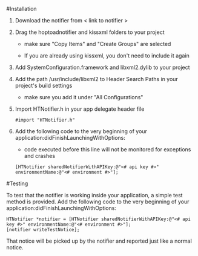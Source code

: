 #Installation

1. Download the notifier from < link to notifier >

2. Drag the hoptoadnotifier and kissxml folders to your project
    
    - make sure "Copy Items" and "Create Groups" are selected
    
    - If you are already using kissxml, you don't need to include it again

3. Add SystemConfiguration.framework and libxml2.dylib to your project

4. Add the path /usr/include/libxml2 to Header Search Paths in your project's build settings
  
    - make sure you add it under "All Configurations"

5. Import HTNotifier.h in your app delegate header file

    `#import "HTNotifier.h"`

6. Add the following code to the very beginning of your application:didFinishLaunchingWithOptions:
    - code executed before this line will not be monitored for exceptions and crashes

    `[HTNotifier sharedNotifierWithAPIKey:@"<# api key #>" environmentName:@"<# environment #>"];`

#Testing

To test that the notifier is working inside your application, a simple test method is provided. Add the following code to the very beginning of your application:didFinishLaunchingWithOptions:

    HTNotifier *notifier = [HTNotifier sharedNotifierWithAPIKey:@"<# api key #>" environmentName:@"<# environment #>"];
    [notifier writeTestNotice];
    
That notice will be picked up by the notifier and reported just like a normal notice.